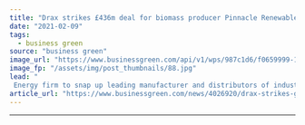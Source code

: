```yaml
---
title: "Drax strikes £436m deal for biomass producer Pinnacle Renewable Energy"
date: "2021-02-09"
tags: 
  - business green
source: "business green"
image_url: "https://www.businessgreen.com/api/v1/wps/987c1d6/f0659999-122f-45b9-a1b8-6dc29cd5de2e/3/Biomass-domes-at-Drax-Power-Station-185x114.jpg"
image_fp: "/assets/img/post_thumbnails/88.jpg"
lead: "
 Energy firm to snap up leading manufacturer and distributors of industrial wood pellets to supply its biomass energy plants ..."
article_url: "https://www.businessgreen.com/news/4026920/drax-strikes-gbp436m-deal-biomass-producer-pinnacle-renewable-energy"
---
```


---
